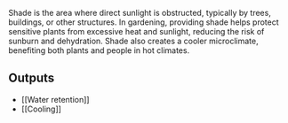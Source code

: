 Shade is the area where direct sunlight is obstructed, typically by trees, buildings, or other structures. In gardening, providing shade helps protect sensitive plants from excessive heat and sunlight, reducing the risk of sunburn and dehydration. Shade also creates a cooler microclimate, benefiting both plants and people in hot climates.

## Outputs
- [[Water retention]]
- [[Cooling]]